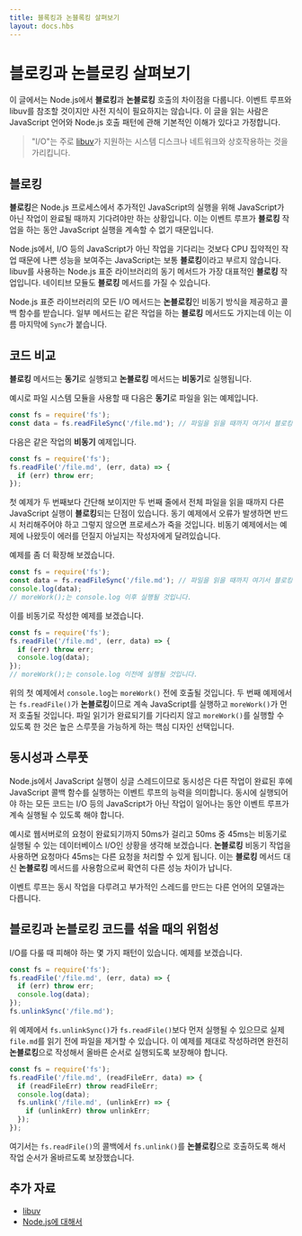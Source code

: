 ```yaml
---
title: 블록킹과 논블록킹 살펴보기
layout: docs.hbs
---
```


<!--
# Overview of Blocking vs Non-Blocking

This overview covers the difference between **blocking** and **non-blocking**
calls in Node.js. This overview will refer to the event loop and libuv but no
prior knowledge of those topics is required. Readers are assumed to have a
basic understanding of the JavaScript language and Node.js callback pattern.

> "I/O" refers primarily to interaction with the system's disk and
> network supported by [libuv](https://libuv.org/).
-->

# 블로킹과 논블로킹 살펴보기

이 글에서는 Node.js에서 **블로킹**과 **논블로킹** 호출의 차이점을 다룹니다. 이벤트 루프와
libuv를 참조할 것이지만 사전 지식이 필요하지는 않습니다. 이 글을 읽는 사람은 JavaScript
언어와 Node.js 호출 패턴에 관해 기본적인 이해가 있다고 가정합니다.

> "I/O"는 주로 [libuv](https://libuv.org/)가 지원하는 시스템 디스크나 네트워크와
> 상호작용하는 것을 가리킵니다.

<!--
## Blocking

**Blocking** is when the execution of additional JavaScript in the Node.js
process must wait until a non-JavaScript operation completes. This happens
because the event loop is unable to continue running JavaScript while a
**blocking** operation is occurring.

In Node.js, JavaScript that exhibits poor performance due to being CPU intensive
rather than waiting on a non-JavaScript operation, such as I/O, isn't typically
referred to as **blocking**. Synchronous methods in the Node.js standard library
that use libuv are the most commonly used **blocking** operations. Native
modules may also have **blocking** methods.

All of the I/O methods in the Node.js standard library provide asynchronous
versions, which are **non-blocking**, and accept callback functions. Some
methods also have **blocking** counterparts, which have names that end with
`Sync`.
-->

## 블로킹

**블로킹**은 Node.js 프로세스에서 추가적인 JavaScript의 실행을 위해 JavaScript가 아닌
작업이 완료될 때까지 기다려야만 하는 상황입니다. 이는 이벤트 루프가 **블로킹** 작업을 하는
동안 JavaScript 실행을 계속할 수 없기 때문입니다.

Node.js에서, I/O 등의 JavaScript가 아닌 작업을 기다리는 것보다 CPU 집약적인 작업 때문에
나쁜 성능을 보여주는 JavaScript는 보통 **블로킹**이라고 부르지 않습니다. libuv를 사용하는
Node.js 표준 라이브러리의 동기 메서드가 가장 대표적인 **블로킹** 작업입니다.
네이티브 모듈도 **블로킹** 메서드를 가질 수 있습니다.

Node.js 표준 라이브러리의 모든 I/O 메서드는 **논블로킹**인 비동기 방식을 제공하고
콜백 함수를 받습니다. 일부 메서드는 같은 작업을 하는 **블로킹** 메서드도 가지는데 이는
이름 마지막에 `Sync`가 붙습니다.

<!--
## Comparing Code

**Blocking** methods execute **synchronously** and **non-blocking** methods
execute **asynchronously**.

Using the File System module as an example, this is a **synchronous** file read:

```js
const fs = require('fs');
const data = fs.readFileSync('/file.md'); // blocks here until file is read
```

And here is an equivalent **asynchronous** example:

```js
const fs = require('fs');
fs.readFile('/file.md', (err, data) => {
  if (err) throw err;
});
```
-->

## 코드 비교

**블로킹** 메서드는 **동기**로 실행되고 **논블로킹** 메서드는 **비동기**로 실행됩니다.

예시로 파일 시스템 모듈을 사용할 때 다음은 **동기**로 파일을 읽는 예제입니다.

```js
const fs = require('fs');
const data = fs.readFileSync('/file.md'); // 파일을 읽을 때까지 여기서 블로킹 됩니다.
```

다음은 같은 작업의 **비동기** 예제입니다.

```js
const fs = require('fs');
fs.readFile('/file.md', (err, data) => {
  if (err) throw err;
});
```

<!--
The first example appears simpler than the second but has the disadvantage of
the second line **blocking** the execution of any additional JavaScript until
the entire file is read. Note that in the synchronous version if an error is
thrown it will need to be caught or the process will crash. In the asynchronous
version, it is up to the author to decide whether an error should throw as
shown.

Let's expand our example a little bit:

```js
const fs = require('fs');
const data = fs.readFileSync('/file.md'); // blocks here until file is read
console.log(data);
moreWork(); // will run after console.log
```

And here is a similar, but not equivalent asynchronous example:

```js
const fs = require('fs');
fs.readFile('/file.md', (err, data) => {
  if (err) throw err;
  console.log(data);
});
moreWork(); // will run before console.log
```
-->

첫 예제가 두 번째보다 간단해 보이지만 두 번째 줄에서 전체 파일을 읽을 때까지 다른 JavaScript
실행이 **블로킹**되는 단점이 있습니다. 동기 예제에서 오류가 발생하면 반드시 처리해주어야 하고
그렇지 않으면 프로세스가 죽을 것입니다. 비동기 예제에서는 예제에 나왔듯이 에러를 던질지 아닐지는
작성자에게 달려있습니다.

예제를 좀 더 확장해 보겠습니다.

```js
const fs = require('fs');
const data = fs.readFileSync('/file.md'); // 파일을 읽을 때까지 여기서 블로킹됩니다.
console.log(data);
// moreWork();는 console.log 이후 실행될 것입니다.
```

이를 비동기로 작성한 예제를 보겠습니다.

```js
const fs = require('fs');
fs.readFile('/file.md', (err, data) => {
  if (err) throw err;
  console.log(data);
});
// moreWork();는 console.log 이전에 실행될 것입니다.
```

<!--
In the first example above, `console.log` will be called before `moreWork()`. In
the second example `fs.readFile()` is **non-blocking** so JavaScript execution
can continue and `moreWork()` will be called first. The ability to run
`moreWork()` without waiting for the file read to complete is a key design
choice that allows for higher throughput.
-->

위의 첫 예제에서 `console.log`는 `moreWork()` 전에 호출될 것입니다. 두 번째
예제에서는 `fs.readFile()`가 **논블로킹**이므로 계속 JavaScript를 실행하고
`moreWork()`가 먼저 호출될 것입니다. 파일 읽기가 완료되기를 기다리지 않고 `moreWork()`를
실행할 수 있도록 한 것은 높은 스루풋을 가능하게 하는 핵심 디자인 선택입니다.

<!--
## Concurrency and Throughput

JavaScript execution in Node.js is single threaded, so concurrency refers to the
event loop's capacity to execute JavaScript callback functions after completing
other work. Any code that is expected to run in a concurrent manner must allow
the event loop to continue running as non-JavaScript operations, like I/O, are
occurring.

As an example, let's consider a case where each request to a web server takes
50ms to complete and 45ms of that 50ms is database I/O that can be done
asynchronously. Choosing **non-blocking** asynchronous operations frees up that
45ms per request to handle other requests. This is a significant difference in
capacity just by choosing to use **non-blocking** methods instead of
**blocking** methods.

The event loop is different than models in many other languages where additional
threads may be created to handle concurrent work.
-->

## 동시성과 스루풋

Node.js에서 JavaScript 실행이 싱글 스레드이므로 동시성은 다른 작업이 완료된 후에
JavaScript 콜백 함수를 실행하는 이벤트 루프의 능력을 의미합니다. 동시에 실행되어야 하는
모든 코드는 I/O 등의 JavaScript가 아닌 작업이 일어나는 동안 이벤트 루프가 계속
실행될 수 있도록 해야 합니다.

예시로 웹서버로의 요청이 완료되기까지 50ms가 걸리고 50ms 중 45ms는 비동기로
실행될 수 있는 데이터베이스 I/O인 상황을 생각해 보겠습니다. **논블로킹** 비동기 작업을 사용하면
요청마다 45ms는 다른 요청을 처리할 수 있게 됩니다. 이는 **블로킹** 메서드 대신
**논블로킹** 메서드를 사용함으로써 확연히 다른 성능 차이가 납니다.

이벤트 루프는 동시 작업을 다루려고 부가적인 스레드를 만드는 다른 언어의 모델과는 다릅니다.

<!--
## Dangers of Mixing Blocking and Non-Blocking Code

There are some patterns that should be avoided when dealing with I/O. Let's look
at an example:

```js
const fs = require('fs');
fs.readFile('/file.md', (err, data) => {
  if (err) throw err;
  console.log(data);
});
fs.unlinkSync('/file.md');
```
-->

## 블로킹과 논블로킹 코드를 섞을 때의 위험성

I/O를 다룰 때 피해야 하는 몇 가지 패턴이 있습니다. 예제를 보겠습니다.

```js
const fs = require('fs');
fs.readFile('/file.md', (err, data) => {
  if (err) throw err;
  console.log(data);
});
fs.unlinkSync('/file.md');
```

<!--
In the above example, `fs.unlinkSync()` is likely to be run before
`fs.readFile()`, which would delete `file.md` before it is actually read. A
better way to write this that is completely **non-blocking** and guaranteed to
execute in the correct order is:

```js
const fs = require('fs');
fs.readFile('/file.md', (readFileErr, data) => {
  if (readFileErr) throw readFileErr;
  console.log(data);
  fs.unlink('/file.md', (unlinkErr) => {
    if (unlinkErr) throw unlinkErr;
  });
});
```
-->

위 예제에서 `fs.unlinkSync()`가 `fs.readFile()`보다 먼저 실행될 수 있으므로 실제
`file.md`를 읽기 전에 파일을 제거할 수 있습니다. 이 예제를 제대로 작성하려면 완전히
**논블로킹**으로 작성해서 올바른 순서로 실행되도록 보장해야 합니다.

```js
const fs = require('fs');
fs.readFile('/file.md', (readFileErr, data) => {
  if (readFileErr) throw readFileErr;
  console.log(data);
  fs.unlink('/file.md', (unlinkErr) => {
    if (unlinkErr) throw unlinkErr;
  });
});
```

<!--
The above places a **non-blocking** call to `fs.unlink()` within the callback of
`fs.readFile()` which guarantees the correct order of operations.

## Additional Resources

* [libuv](https://libuv.org/)
* [About Node.js](https://nodejs.org/en/about/)
-->

여기서는 `fs.readFile()`의 콜백에서 `fs.unlink()`를 **논블로킹**으로 호출하도록 해서 작업 순서가 올바르도록 보장했습니다.

## 추가 자료

* [libuv](https://libuv.org/)
* [Node.js에 대해서](https://nodejs.org/ko/about/)
